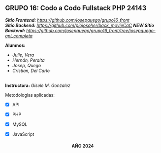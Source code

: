 **GRUPO 16**:  Codo a Codo Fullstack PHP 24143 
--------------------------------------
***Sitio Frontend:*** _https://github.com/josepquego/grupo16_front_ <br>
***Sitio Backend:*** _https://github.com/piojosoher/back_movieCaC_
***NEW Sitio Backend:*** _https://github.com/josepquego/grupo16_front/tree/josepquego-api_completa_


**Alumnos:**
- _Julie, Vera_ </br>
- _Hernán, Peralta_ </br>
- _Josep, Quego_ </br>
- _Cristian, Del Carlo_ </br></br>

**Instructora:** _Gisele M. Gonzalez_

Metodologias aplicadas:
- [x] API
- [x] PHP
- [x] MySQL
- [x] JavaScript


<h4 align="center">AÑO 2024</h4>
